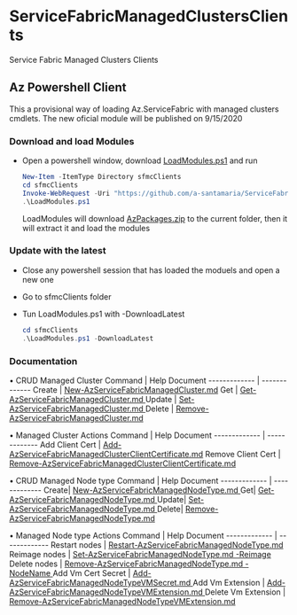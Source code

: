 # ServiceFabricManagedClustersClients
Service Fabric Managed Clusters Clients


## Az Powershell Client

This a provisional way of loading Az.ServiceFabric with managed clusters cmdlets. The new oficial module will be published on 9/15/2020

### Download and load Modules

- Open a powershell window, download [LoadModules.ps1](./AzPowershellClient/LoadModules.ps1) and run

    ```powershell
    New-Item -ItemType Directory sfmcClients
    cd sfmcClients
    Invoke-WebRequest -Uri "https://github.com/a-santamaria/ServiceFabricManagedClustersClients/blob/master/AzPowershellClient/LoadModules.ps1?raw=true" -OutFile LoadModules.ps1
    .\LoadModules.ps1
    ```
    LoadModules will download [AzPackages.zip](./AzPowershellClient/AzPackages.zip) to the current folder, then it will extract it and load the modules

### Update with the latest

- Close any powershell session that has loaded the moduels and open a new one
- Go to sfmcClients folder
- Tun LoadModules.ps1 with -DownloadLatest

    ```powershell
    cd sfmcClients
    .\LoadModules.ps1 -DownloadLatest
    ```

### Documentation

• CRUD Managed Cluster
Command	  | Help Document
------------- | -------------
Create | [New-AzServiceFabricManagedCluster.md](https://github.com/a-santamaria/azure-powershell/blob/sf_managedclusters/src/ServiceFabric/ServiceFabric/help/New-AzServiceFabricManagedCluster.md)
Get | [Get-AzServiceFabricManagedCluster.md ](https://github.com/a-santamaria/azure-powershell/blob/sf_managedclusters/src/ServiceFabric/ServiceFabric/help/Get-AzServiceFabricManagedCluster.md )
Update | [Set-AzServiceFabricManagedCluster.md ](https://github.com/a-santamaria/azure-powershell/blob/sf_managedclusters/src/ServiceFabric/ServiceFabric/help/Set-AzServiceFabricManagedCluster.md )
Delete | [Remove-AzServiceFabricManagedCluster.md ](https://github.com/a-santamaria/azure-powershell/blob/sf_managedclusters/src/ServiceFabric/ServiceFabric/help/Remove-AzServiceFabricManagedCluster.md )

• Managed Cluster Actions
Command	  | Help Document
------------- | -------------
Add Client Cert | [Add-AzServiceFabricManagedClusterClientCertificate.md](https://github.com/a-santamaria/azure-powershell/blob/sf_managedclusters/src/ServiceFabric/ServiceFabric/help/Add-AzServiceFabricManagedClusterClientCertificate.md)
Remove Client Cert | [Remove-AzServiceFabricManagedClusterClientCertificate.md](https://github.com/a-santamaria/azure-powershell/blob/sf_managedclusters/src/ServiceFabric/ServiceFabric/help/Remove-AzServiceFabricManagedClusterClientCertificate.md)
    
• CRUD Managed Node type
Command	  | Help Document
------------- | -------------
Create| [New-AzServiceFabricManagedNodeType.md ](https://github.com/a-santamaria/azure-powershell/blob/sf_managedclusters/src/ServiceFabric/ServiceFabric/help/New-AzServiceFabricManagedNodeType.md )
Get| [Get-AzServiceFabricManagedNodeType.md ](https://github.com/a-santamaria/azure-powershell/blob/sf_managedclusters/src/ServiceFabric/ServiceFabric/help/Get-AzServiceFabricManagedNodeType.md )
Update| [Set-AzServiceFabricManagedNodeType.md ](https://github.com/a-santamaria/azure-powershell/blob/sf_managedclusters/src/ServiceFabric/ServiceFabric/help/Set-AzServiceFabricManagedNodeType.md )
Delete| [Remove-AzServiceFabricManagedNodeType.md ](https://github.com/a-santamaria/azure-powershell/blob/sf_managedclusters/src/ServiceFabric/ServiceFabric/help/Remove-AzServiceFabricManagedNodeType.md )
    
• Managed Node type Actions
Command	  | Help Document
------------- | -------------
Restart nodes | [Restart-AzServiceFabricManagedNodeType.md ](https://github.com/a-santamaria/azure-powershell/blob/sf_managedclusters/src/ServiceFabric/ServiceFabric/help/Restart-AzServiceFabricManagedNodeType.md )
Reimage nodes | [Set-AzServiceFabricManagedNodeType.md -Reimage](https://github.com/a-santamaria/azure-powershell/blob/sf_managedclusters/src/ServiceFabric/ServiceFabric/help/Set-AzServiceFabricManagedNodeType.md)
Delete nodes | [Remove-AzServiceFabricManagedNodeType.md  -NodeName ](https://github.com/a-santamaria/azure-powershell/blob/sf_managedclusters/src/ServiceFabric/ServiceFabric/help/Remove-AzServiceFabricManagedNodeType.md)
Add Vm Cert Secret | [Add-AzServiceFabricManagedNodeTypeVMSecret.md ](https://github.com/a-santamaria/azure-powershell/blob/sf_managedclusters/src/ServiceFabric/ServiceFabric/help/Add-AzServiceFabricManagedNodeTypeVMSecret.md )
Add Vm Extension | [Add-AzServiceFabricManagedNodeTypeVMExtension.md ](https://github.com/a-santamaria/azure-powershell/blob/sf_managedclusters/src/ServiceFabric/ServiceFabric/help/Add-AzServiceFabricManagedNodeTypeVMExtension.md )
Delete Vm Extension | [Remove-AzServiceFabricManagedNodeTypeVMExtension.md](https://github.com/a-santamaria/azure-powershell/blob/sf_managedclusters/src/ServiceFabric/ServiceFabric/help/Remove-AzServiceFabricManagedNodeTypeVMExtension.md)
